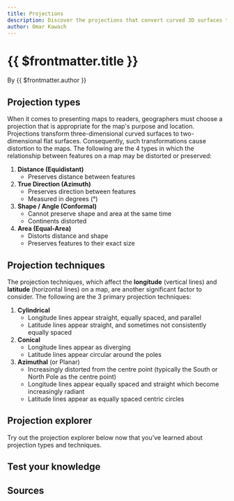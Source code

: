 ```yaml
---
title: Projections
description: Discover the projections that convert curved 3D surfaces to flat 2D surfaces.
author: Omar Kawach
---
```


# {{ $frontmatter.title }}

By {{ $frontmatter.author }}

## Projection types

When it comes to presenting maps to readers, geographers must choose a projection that is appropriate for the map's purpose and location. Projections transform three-dimensional curved surfaces to two-dimensional flat surfaces. Consequently, such transformations cause distortion to the maps. The following are the 4 types in which the relationship between features on a map may be distorted or preserved:

1. **Distance (Equidistant)**
   - Preserves distance between features
2. **True Direction (Azimuth)**
   - Preserves direction between features
   - Measured in degrees (°)
3. **Shape / Angle (Conformal)**
   - Cannot preserve shape and area at the same time
   - Continents distorted
4. **Area (Equal-Area)**
   - Distorts distance and shape
   - Preserves features to their exact size

## Projection techniques

The projection techniques, which affect the **longitude** (vertical lines) and **latitude** (horizontal lines) on a map, are another significant factor to consider. The following are the 3 primary projection techniques:

1. **Cylindrical**
   - Longitude lines appear straight, equally spaced, and parallel
   - Latitude lines appear straight, and sometimes not consistently equally spaced
2. **Conical**
   - Longitude lines appear as diverging
   - Latitude lines appear circular around the poles
3. **Azimuthal** (or Planar)
   - Increasingly distorted from the centre point (typically the South or North Pole as the centre point)
   - Longitude lines appear equally spaced and straight which become increasingly radiant
   - Latitude lines appear as equally spaced centric circles

<ContentFigure 
   :imgSrc="'/assets/images/projection_surfaces.png'" 
   :imgAlt="'Cylinder, Cone, and Plane'"
   :description="'Cylinder, Cone, and Plane'"
   :anchorHref="'https://creativecommons.org/licenses/by-nc-sa/4.0/'"
   :anchorText="'Credit: PennState licensed under CC BY-ND 2.0'"
/>

## Projection explorer

Try out the projection explorer below now that you've learned about projection types and techniques.

<ProjectionExplorer />

## Test your knowledge

<Quiz :quiz-data="{
  questions: [
    {
      question: 'The Albers projection uses which technique and type?',
      options: [
        {
          answer: 'Conical and Equal Area',
          key: 1
        },
        {
          answer: 'Azimuthal and Equal Area',
          key: 2
        },
        {
          answer: 'Conical and Conformal',
          key: 3
        }
      ],
      correctAnswer: 1
    },
    {
      question: 'The Equirectangular projection uses which technique and type?',
      options: [
        {
          answer: 'Azimuthal and Equidistant',
          key: 1
        },
        {
          answer: 'Azimuthal and Conformal',
          key: 2
        },
        {
          answer: 'Cylindrical and Conformal',
          key: 3
        },
        {
          answer: 'Cylindrical and Equidistant',
          key: 4
        }
      ],
      correctAnswer: 4
    },
    {
      question: 'The Mercator projection distorts the area of features. When looking at this projection, does Greenland appear much larger than Africa?',
      options: [
        {
          answer: 'No',
          key: 1
        },
        {
          answer: 'Yes',
          key: 2
        }
      ],
      correctAnswer: 2
    },
    {
      question: 'Trick question: The spherical version of which projection is the de facto standard for web mapping?',
      options: [
        {
          answer: 'Mercator projection',
          key: 1
        },
        {
          answer: 'Again, Mercator projection, but non-conformal',
          key: 2
        }
      ],
      correctAnswer: 2
    }
  ]
}"/>

## Sources

<Sources 
  :sources="
  [{
      title: 'Map Projections and Distortion',
      url: 'http://www.geography.hunter.cuny.edu/~jochen/gtech361/lectures/lecture04/concepts/Map%20coordinate%20systems/Map%20projections%20and%20distortion.htm',
      author: 'Hunter College',
    },
    {
      title: 'Projections',
      url: 'https://www.icsm.gov.au/education/fundamentals-mapping/projections',
      author: 'Intergovernmental Committee on Surveying and Mapping',
    },
    {
      title: 'Supported Map Projections',
      url: 'https://desktop.arcgis.com/en/arcmap/latest/map/projections/mercator.htm',
      author: 'ArcMap',
    },
    {
      title: 'Characteristics of Projections',
      url: 'https://www.e-education.psu.edu/geog486/node/675',
      author: 'PennState College of Earth and Mineral Sciences',
  }]"
/>
